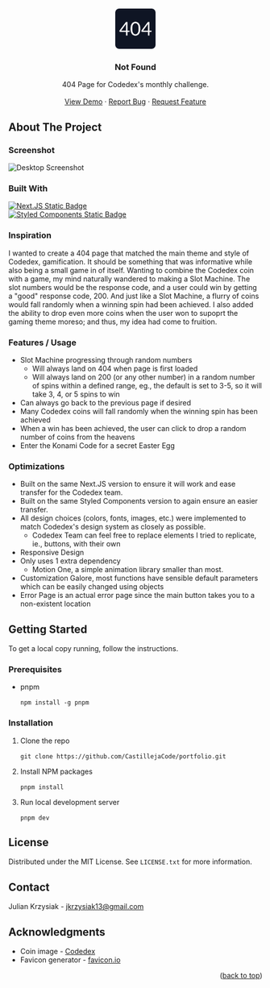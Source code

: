 <!-- Improved compatibility of back to top link: See: https://github.com/othneildrew/Best-README-Template/pull/73 -->
<a name="readme-top"></a>
<!--
*** Thanks for checking out the Best-README-Template. If you have a suggestion
*** that would make this better, please fork the repo and create a pull request
*** or simply open an issue with the tag "enhancement".
*** Don't forget to give the project a star!
*** Thanks again! Now go create something AMAZING! :D
-->

<!-- PROJECT LOGO -->
<br />
<div align="center">
  <a href="https://github.com/CastillejaCode/portfolio">
    <img src="./public/android-chrome-512x512.png" alt="Logo" width="80" height="80">
  </a>

<h3 align="center">Not Found</h3>

  <p align="center">
    404 Page for Codedex's monthly challenge.
    <br />
    <br />
    <a href="https://404-page-7ty.pages.dev">View Demo</a>
    ·
    <a href="https://github.com/CastillejaCode/portfolio/issues">Report Bug</a>
    ·
    <a href="https://github.com/CastillejaCode/portfolio/issues">Request Feature</a>
  </p>
</div>

<!-- ABOUT THE PROJECT -->
## About The Project
### Screenshot
<img src="https://i.imgur.com/kBbv34W.png" alt="Desktop Screenshot"> 

### Built With

<a href="https://nextjs.org/">  
<img alt="Next.JS Static Badge" src="https://img.shields.io/badge/Next.JS-000000?style=for-the-badge&logo=nextdotjs&logoColor=ffffff" height="50">
</a> 
<br/>
<a href="https://tailwindcss.com/">  
<img alt="Styled Components Static Badge" src="https://img.shields.io/badge/Styled Components-000000?style=for-the-badge&logo=styledcomponents&logoColor=ffffff&color=2e2e2e" height="50">
</a>

### Inspiration
I wanted to create a 404 page that matched the main theme and style of Codedex, gamification. It should be something that was informative while also being a small game in of itself.
Wanting to combine the Codedex coin with a game, my mind naturally wandered to making a Slot Machine. The slot numbers would be the response code, and a user could win by getting a "good" response code, 200. 
And just like a Slot Machine, a flurry of coins would fall randomly when a winning spin had been achieved. 
I also added the ability to drop even more coins when the user won to supoprt the gaming theme moreso; and thus, my idea had come to fruition.

### Features / Usage
- Slot Machine progressing through random numbers
  - Will always land on 404 when page is first loaded
  - Will always land on 200 (or any other number) in a random number of spins within a defined range, eg., the default is set to 3-5, so it will take 3, 4, or 5 spins to win
- Can always go back to the previous page if desired
- Many Codedex coins will fall randomly when the winning spin has been achieved
- When a win has been achieved, the user can click to drop a random number of coins from the heavens
- Enter the Konami Code for a secret Easter Egg

 ### Optimizations
- Built on the same Next.JS version to ensure it will work and ease transfer for the Codedex team.
- Built on the same Styled Components version to again ensure an easier transfer.
- All design choices (colors, fonts, images, etc.) were implemented to match Codedex's design system as closely as possible.
  - Codedex Team can feel free to replace elements I tried to replicate, ie., buttons, with their own
- Responsive Design
- Only uses 1 extra dependency
  - Motion One, a simple animation library smaller than most. 
- Customization Galore, most functions have sensible default parameters which can be easily changed using objects
- Error Page is an actual error page since the main button takes you to a non-existent location

<!-- GETTING STARTED -->
## Getting Started

To get a local copy running, follow the instructions.

### Prerequisites

* pnpm
  ```
  npm install -g pnpm
  ```

### Installation

1. Clone the repo
   ```
   git clone https://github.com/CastillejaCode/portfolio.git
   ```
2. Install NPM packages
   ```
   pnpm install 
   ```
3. Run local development server
   ```
   pnpm dev
   ```
   
<!-- LICENSE -->
## License

Distributed under the MIT License. See `LICENSE.txt` for more information.

<!-- CONTACT -->
## Contact

Julian Krzysiak - jkrzysiak13@gmail.com

<!-- ACKNOWLEDGMENTS -->
## Acknowledgments

* Coin image - [Codedex](https://www.codedex.io/)
* Favicon generator - [favicon.io](https://favicon.io/)

<p align="right">(<a href="#readme-top">back to top</a>)</p>
